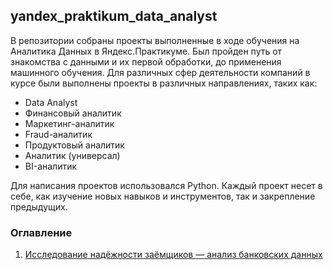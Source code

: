## yandex_praktikum_data_analyst
В репозитории собраны проекты выполненные в ходе обучения на Аналитика Данных в Яндекс.Практикуме.
Был пройден путь от знакомства с данными и их первой обработки, до применения машинного обучения.
Для различных сфер деятельности компаний в курсе были выполнены проекты в различных направлениях, таких как:

- Data Analyst
- Финансовый аналитик
- Маркетинг-аналитик
- Fraud-аналитик
- Продуктовый аналитик
- Аналитик (универсал)
- BI-аналитик



Для написания проектов использовался Python.
Каждый проект несет в себе, как изучение новых навыков и инструментов, так и закрепление предыдущих.

### Оглавление

1. <a href = '#ch1'>Исследование надёжности заёмщиков — анализ банковских данных</a>
